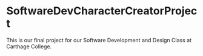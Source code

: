 # SoftwareDevCharacterCreatorProject

This is our final project for our Software Development and Design Class at Carthage College.
